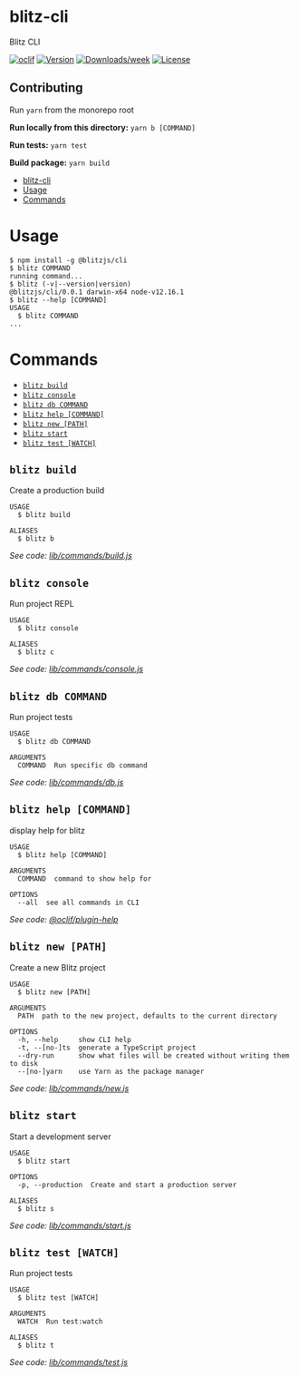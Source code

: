 # blitz-cli

Blitz CLI

[![oclif](https://img.shields.io/badge/cli-oclif-brightgreen.svg)](https://oclif.io)
[![Version](https://img.shields.io/npm/v/blitz-cli.svg)](https://npmjs.org/package/blitz-cli)
[![Downloads/week](https://img.shields.io/npm/dw/blitz-cli.svg)](https://npmjs.org/package/blitz-cli)
[![License](https://img.shields.io/npm/l/blitz-cli.svg)](https://github.com/mabadir/blitz-cli/blob/master/package.json)

## Contributing

Run `yarn` from the monorepo root

**Run locally from this directory:**
`yarn b [COMMAND]`

**Run tests:**
`yarn test`

**Build package:**
`yarn build`

<!-- toc -->

- [blitz-cli](#blitz-cli)
- [Usage](#usage)
- [Commands](#commands)
<!-- tocstop -->

# Usage

<!-- usage -->

```sh-session
$ npm install -g @blitzjs/cli
$ blitz COMMAND
running command...
$ blitz (-v|--version|version)
@blitzjs/cli/0.0.1 darwin-x64 node-v12.16.1
$ blitz --help [COMMAND]
USAGE
  $ blitz COMMAND
...
```

<!-- usagestop -->

# Commands

<!-- commands -->

- [`blitz build`](#blitz-build)
- [`blitz console`](#blitz-console)
- [`blitz db COMMAND`](#blitz-db-command)
- [`blitz help [COMMAND]`](#blitz-help-command)
- [`blitz new [PATH]`](#blitz-new-path)
- [`blitz start`](#blitz-start)
- [`blitz test [WATCH]`](#blitz-test-watch)

## `blitz build`

Create a production build

```
USAGE
  $ blitz build

ALIASES
  $ blitz b
```

_See code: [lib/commands/build.js](https://github.com/blitz-js/blitz/blob/v0.0.1/lib/commands/build.js)_

## `blitz console`

Run project REPL

```
USAGE
  $ blitz console

ALIASES
  $ blitz c
```

_See code: [lib/commands/console.js](https://github.com/blitz-js/blitz/blob/v0.0.1/lib/commands/console.js)_

## `blitz db COMMAND`

Run project tests

```
USAGE
  $ blitz db COMMAND

ARGUMENTS
  COMMAND  Run specific db command
```

_See code: [lib/commands/db.js](https://github.com/blitz-js/blitz/blob/v0.0.1/lib/commands/db.js)_

## `blitz help [COMMAND]`

display help for blitz

```
USAGE
  $ blitz help [COMMAND]

ARGUMENTS
  COMMAND  command to show help for

OPTIONS
  --all  see all commands in CLI
```

_See code: [@oclif/plugin-help](https://github.com/oclif/plugin-help/blob/v2.2.3/src/commands/help.ts)_

## `blitz new [PATH]`

Create a new Blitz project

```
USAGE
  $ blitz new [PATH]

ARGUMENTS
  PATH  path to the new project, defaults to the current directory

OPTIONS
  -h, --help     show CLI help
  -t, --[no-]ts  generate a TypeScript project
  --dry-run      show what files will be created without writing them to disk
  --[no-]yarn    use Yarn as the package manager
```

_See code: [lib/commands/new.js](https://github.com/blitz-js/blitz/blob/v0.0.1/lib/commands/new.js)_

## `blitz start`

Start a development server

```
USAGE
  $ blitz start

OPTIONS
  -p, --production  Create and start a production server

ALIASES
  $ blitz s
```

_See code: [lib/commands/start.js](https://github.com/blitz-js/blitz/blob/v0.0.1/lib/commands/start.js)_

## `blitz test [WATCH]`

Run project tests

```
USAGE
  $ blitz test [WATCH]

ARGUMENTS
  WATCH  Run test:watch

ALIASES
  $ blitz t
```

_See code: [lib/commands/test.js](https://github.com/blitz-js/blitz/blob/v0.0.1/lib/commands/test.js)_

<!-- commandsstop -->
